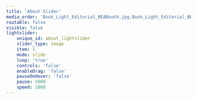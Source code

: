 ```yaml
---
title: 'About Slider'
media_order: 'Book_Light_Editorial_BEABooth.jpg,Book_Light_Editorial_BEAPanel1.jpg,Book_Light_Editorial_BEAPanel2.jpg,Book_Light_Editorial_BookCon2018Booth.jpg,Book_Light_Editorial_Learnapalooza.jpg'
routable: false
visible: false
lightslider:
    unique_id: about_lightslider
    slider_type: image
    item: 1
    mode: slide
    loop: 'true'
    controls: 'false'
    enableDrag: 'false'
    pauseOnHover: 'false'
    pause: 5000
    speed: 1000
---
```


